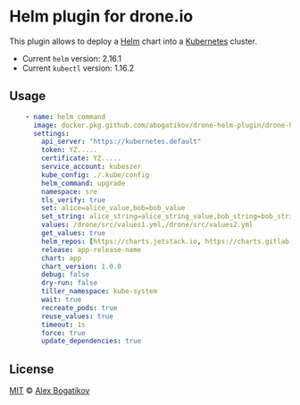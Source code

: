 # Helm plugin for drone.io

This plugin allows to deploy a [Helm](https://github.com/kubernetes/helm) chart into a [Kubernetes](https://github.com/kubernetes/kubernetes) cluster.

* Current `helm` version: 2.16.1
* Current `kubectl` version: 1.16.2

## Usage

```yaml
    - name: helm_command
      image: docker.pkg.github.com/abogatikov/drone-helm-plugin/drone-helm-plugin
      settings:
        api_server: "https://kubernetes.default"
        token: YZ.....
        certificate: YZ.....
        service_account: kubeszer
        kube_config: ./.kube/config
        helm_command: upgrade
        namespace: sre
        tls_verify: true
        set: alice=alice_value,bob=bob_value
        set_string: alice_string=alice_string_value,bob_string=bob_string_value
        values: /drone/src/values1.yml,/drone/src/values2.yml
        get_values: true
        helm_repos: [https://charts.jetstack.io, https://charts.gitlab.io/]
        release: app-release-name
        chart: app
        chart_version: 1.0.0
        debug: false
        dry-run: false
        tiller_namespace: kube-system
        wait: true
        recreate_pods: true
        reuse_values: true
        timeout: 1s
        force: true
        update_dependencies: true
```

## License

[MIT](LICENSE) © [Alex Bogatikov](https://github.com/abogatikov) 
